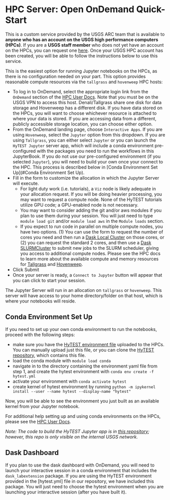 # HPC Server: Open OnDemand Quick-Start

This is a custom service provided by the USGS ARC team that is available to **anyone who has an account on the USGS high performance computers (HPCs)**. If you are a **USGS staff member** who does not yet have an account on the HPCs, you can request one [here](https://hpcportal.cr.usgs.gov/index.html). Once your USGS HPC account has been created, you will be able to follow the instructions below to use this service.

This is the easiest option for running Jupyter notebooks on the HPCs, as there is no configuration needed on your part. This option provides reasonable compute resources via the `tallgrass` and `hovenweep` HPC hosts:

* To log in to OnDemand, select the appropriate login link from the `OnDemand` section of the [HPC User Docs](https://hpcportal.cr.usgs.gov/). Note that you must be on the USGS VPN to access this host. Denali/Tallgrass share one disk for data storage and Hovenweep has a different disk. If you have data stored on the HPCs, you will want to choose whichever resource is attached to where your data is stored. If you are accessing data from a different, publicly accessible storage location, you can choose either option.
* From the OnDemand landing page, choose `Interactive Apps`. If you are using `Hovenweep`, select the `Jupyter` option from this dropdown. If you are using `Tallgrass`, you can either select `Jupyter` or you can launch the `HyTEST Jupyter` server app, which will include a conda environment pre-configured with the packages you need to run the workflows in this JupyterBook. If you do not use our pre-configured environment (if you selected `Jupyter`), you will need to build your own once your connect to the HPC. This process is described below in [Conda Environment Set Up](#Conda Environment Set Up).
* Fill in the form to customize the allocation in which the Jupyter Server will execute.
  * For light duty work (i.e. tutorials), a `Viz` node is likely adequate in your allocation request.  If you
will be doing heavier processing, you may want to request a compute node.  None of the HyTEST tutorials
utilize GPU code; a GPU-enabled node is not necessary.
  * You may want to consider adding the git and/or aws modules if you plan to use them during your session. You will just need to type `module load git` and/or `module load aws` in the `Module loads` section.
  * If you expect to run code in parallel on multiple compute nodes, you have two options. (1) You can use the form to request the number of cores you need and then run a [Dask Local Cluster](./Start_Dask_Cluster_Denali.ipynb) on those cores, or (2) you can request the standard 2 cores, and then use a [Dask SLURMCluster](./Start_Dask_Cluster_Tallgrass.ipynb) to submit new jobs to the SLURM scheduler, giving you access to additional compute nodes. Please see the HPC docs to learn more about the available compute and memory resources for [Tallgrass](https://hpcportal.cr.usgs.gov/hpc-user-docs/supercomputers/tallgrass.html) and [Hovenweep](https://hpcportal.cr.usgs.gov/hpc-user-docs/supercomputers/hovenweep.html).
* Click Submit
* Once your server is ready, a `Connect to Jupyter` button will appear that you can click to start your session.

The Jupyter Server will run in an allocation on `tallgrass` or `hovenweep`. This server will have access to your home
directory/folder on that host, which is where your notebooks will reside.
 
## Conda Environment Set Up
If you need to set up your own conda environment to run the notebooks, proceed with the following steps:
* make sure you have the [HyTEST environment file](../hytest.yml) uploaded to the HPCs. You can manually upload just this file, or you can clone the [HyTEST repository](https://github.com/hytest-org/hytest), which contains this file.
* load the conda module with `module load conda`
* navigate in to the directory containing the environment yaml file from step 1, and create the hytest environment with `conda env create -f hytest.yml`
* activate your environment with `conda activate hytest`
* create kernel of hytest environment by running `python -m ipykernel install --user --name hytest --display-name "hytest"`

Now, you will be able to see the environment you just built as an available kernel from your Jupyter notebook.

For additional help setting up and using conda environments on the HPCs, please see the [HPC User Docs](https://hpcportal.cr.usgs.gov/hpc-user-docs/guides/software/environments/python/conda.html).

*Note: The code to build the HyTEST Jupyter app is in [this repository](https://code.chs.usgs.gov/sas/arc/arc-software/ood/bc_jupyter_hytest); however, this repo is only visible on the internal USGS network.*

## Dask Dashboard
If you plan to use the dask dashboard with OnDemand, you will need to launch your interactive session in a conda environment that includes the `dask_labextension` package. If you are using the HyTEST environment provided in the [hytest.yml] file in our repository, we have included this package. You will just need to choose the hytest environment when you are launching your interactive session (after you have built it).
